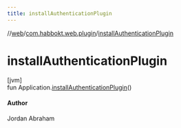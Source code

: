 ```yaml
---
title: installAuthenticationPlugin
---
```

//[web](../../index.html)/[com.habbokt.web.plugin](index.html)/[installAuthenticationPlugin](install-authentication-plugin.html)



# installAuthenticationPlugin



[jvm]\
fun Application.[installAuthenticationPlugin](install-authentication-plugin.html)()



#### Author



Jordan Abraham





